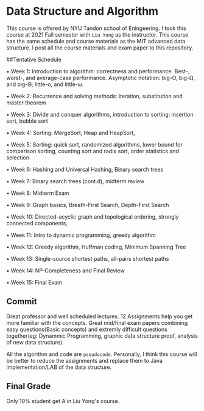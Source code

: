 # Data Structure and Algorithm

This course is offered by NYU Tandon school of Eningeering. I took this course at 2021 Fall semester with `Liu Yong` as the instructor. This course has the same schedule and course materials as the MIT advanced data structure. I post all the course materials and exam paper to this repository.



##Tentative Schedule 

• Week 1: Introduction to algorithm: correctness and performance. Best-, worst-,
and average-case performance. Asymptotic notation: big-O, big-Ω, and big-Θ;
little-o, and little-ω. 

• Week 2: Recurrence and solving methods: iteration, substitution and master
theorem

• Week 3: Divide and conquer algorithms, introduction to sorting: insertion sort,
bubble sort

• Week 4: Sorting: MergeSort, Heap and HeapSort, 

• Week 5: Sorting: quick sort, randomized algorithms, lower bound for comparison
sorting, counting sort and radix sort, order statistics and selection

• Week 6: Hashing and Universal Hashing, Binary search trees 

• Week 7: Binary search trees (cont.d), midterm review

• Week 8: Midterm Exam

• Week 9: Graph basics, Breath-First Search, Depth-First Search

• Week 10: Directed-acyclic graph and topological ordering, strongly connected
components, 

• Week 11: Intro to dynamic programming, greedy algorithm

• Week 12: Greedy algorithm, Huffman coding, Minimum Spanning Tree

• Week 13: Single-source shortest paths, all-pairs shortest paths

• Week 14: NP-Completeness and Final Review

• Week 15: Final Exam



## Commit

Great professor and well scheduled lectures. 12 Assignments help you get more familiar with the concepts. Great mid/final exam papers combining easy questions(Basic concepts) and extremly difficult questions together(eg: Dynammic Programming, graphic data structure proof, analysis of new data structure). 

All the algorithm and code are `pseudocode`. Personally, I think this course will be better to reduce the assignments and replace them to Java implementation/LAB of the data structure. 

## Final Grade 

Only 10% student get A in Liu Yong's course.
